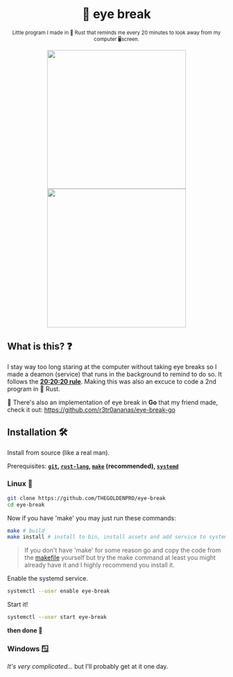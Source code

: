 <div align="center">

  # 👀 eye break
  
  <sub>Little program I made in 🦀 Rust that reminds me every 20 minutes to look away from my computer 🖥screen.<sub>
  
  <img width="320px" src="https://user-images.githubusercontent.com/66202304/230767901-a282d2fc-3dc4-43ee-a4c3-7573e55a344e.png">
  <img width="320px" src="https://user-images.githubusercontent.com/66202304/230767905-75bebf9e-a015-4388-9d44-d0344336f57f.png">

</div>

## What is this? ❓
I stay way too long staring at the computer without taking eye breaks so I made a deamon (service) that runs in the background to remind to do so. It follows the **[20:20:20 rule](https://www.google.com/search?q=20%3A20%3A20+rule)**. Making this was also an excuce to code a 2nd program in 🦀 Rust.

🌟 There's also an implementation of eye break in **Go** that my friend made, check it out: https://github.com/r3tr0ananas/eye-break-go

## Installation 🛠️
Install from source (like a real man).

Prerequisites: **[``git``](https://git-scm.com/downloads), [``rust-lang``](https://www.rust-lang.org/tools/install), [``make``](https://www.gnu.org/software/make/) (recommended), [``systemd``](https://systemd.io/)**

### Linux 🐧
```sh
git clone https://github.com/THEGOLDENPRO/eye-break
cd eye-break
```
Now if you have 'make' you may just run these commands:
```sh
make # build
make install # install to bin, install assets and add service to systemd
```
> If you don't have 'make' for some reason go and copy the code from the [makefile](https://github.com/THEGOLDENPRO/eye_break/blob/master/Makefile) yourself but try the make command at least you might already have it and I highly recommend you install it.

Enable the systemd service.
```sh
systemctl --user enable eye-break
```
Start it!
```sh
systemctl --user start eye-break
```
**then done 🥳**

### Windows 🪟
*It's very complicated...* but I'll probably get at it one day.

<br>
